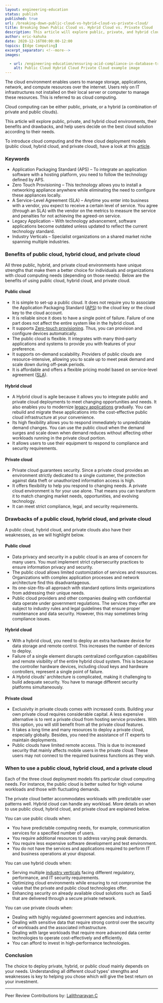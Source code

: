 ```yaml
---
layout: engineering-education
status: publish
published: true
url: /breaking-down-public-cloud-vs-hybrid—cloud-vs-private-cloud/
title: Breaking Down Public Cloud vs. Hybrid Cloud vs. Private Cloud
description: This article will explore public, private, and hybrid cloud environments, their benefits and drawbacks, and help users decide on the best cloud solution according to their needs.
author: eric-kahuha
date: 2020-12-16T00:00:00-12:00
topics: [Edge Computing]
excerpt_separator: <!--more-->
images:

  - url: /engineering-education/ensuring-acid-compliance-in-database-transactions/hero.jpg
    alt: Public Cloud Hybrid Cloud Private Cloud example image
---
```

The cloud environment enables users to manage storage, applications, network, and compute resources over the internet. Users rely on IT infrastructures not installed on their local server or computer to manage these resources. This is referred to as cloud computing. 
<!--more-->
Cloud computing can be either public, private, or a hybrid (a combination of private and public clouds).

This article will explore public, private, and hybrid cloud environments, their benefits and drawbacks, and help users decide on the best cloud solution according to their needs.

To introduce cloud computing and the three cloud deployment models (public cloud, hybrid cloud, and private cloud), have a look at this [article](/engineering-education/introduction-to-cloud-computing/).

### Keywords
- Application Packaging Standard (APS) – To integrate an application software with a hosting platform, you need to follow the technology defined by APS.
- Zero Touch Provisioning – This technology allows you to install a networking appliance anywhere while eliminating the need to configure these appliances locally.
- A Service-Level Agreement (SLA) – Anytime you enter into business with a vendor, you expect to receive a certain level of service. You agree (through an SLA) with the vendor on the metrics to measure the service and penalties for not achieving the agreed-on service.
- Legacy Application – With technology advancement, software applications become outdated unless updated to reflect the current technology standard.
- Industry Verticals – Specialist organizations on a shared market niche spanning multiple industries.

### Benefits of public cloud, hybrid cloud, and private cloud
All three public, hybrid, and private cloud environments have unique strengths that make them a better choice for individuals and organizations with cloud computing needs (depending on those needs). Below are the benefits of using public cloud, hybrid cloud, and private cloud.

#### Public cloud
- It is simple to set-up a public cloud. It does not require you to associate the Application Packaging Standard ([APS](https://en.wikipedia.org/wiki/Application_Packaging_Standard)) to the cloud key or the cloud key to the cloud account.
- It is reliable since it does to have a single point of failure. Failure of one part does not affect the entire system like in the hybrid cloud.
- It supports [Zero-touch provisioning](https://www.infradata.com/news-blog/what-is-zero-touch-provisioning/). Thus, you can provision and configure devices automatically.
- The public cloud is flexible. It integrates with many third-party applications and systems to provide you with features of your preference.
- It supports on-demand scalability. Providers of public clouds are resource-intensive, allowing you to scale up to meet peak demand and scale down during off-peak periods.
- It is affordable and offers a flexible pricing model based on service-level agreement ([SLA](https://www.cio.com/article/2438284/outsourcing-sla-definitions-and-solutions.html#)).

#### Hybrid cloud
- A Hybrid cloud is agile because it allows you to integrate public and private cloud deployments to meet changing opportunities and needs. It also enables you to modernize [legacy applications](https://www.techopedia.com/definition/177/legacy-application) gradually. You can rebuild and migrate these applications into the cost-effective public cloud infrastructure at your convenience.
- Its high flexibility allows you to respond immediately to unpredictable demand changes. You can use the public cloud when the demand surges and scale down when demand reduces without affecting other workloads running in the private cloud portion.
- It allows users to use their equipment to respond to compliance and security requirements.

#### Private cloud
- Private cloud guarantees security. Since a private cloud provides an environment strictly dedicated to a single customer, the protection against data theft or unauthorized information access is high.
- It offers flexibility to help you respond to changing needs. A private cloud environment is for your use alone. That means you can transform it to match changing market needs, opportunities, and evolving technology.
- It can meet strict compliance, legal, and security requirements.

### Drawbacks of a public cloud, hybrid cloud, and private cloud
A public cloud, hybrid cloud, and private clouds also have their weaknesses, as we will highlight below.

#### Public cloud
- Data privacy and security in a public cloud is an area of concern for many users. You must implement strict cybersecurity practices to ensure information privacy and security.
- The public cloud allows limited customization of services and resources. Organizations with complex application processes and network architecture find this disadvantageous.
- Its one-size-fits-all approach with standard options limits organizations from addressing their unique needs.
- Public cloud providers and other companies dealing with confidential data operate under government regulations. The services they offer are subject to industry rules and legal guidelines that ensure proper maintenance and data security. However, this may sometimes bring compliance issues.

#### Hybrid cloud
- With a hybrid cloud, you need to deploy an extra hardware device for data storage and remote control. This increases the number of devices to deploy.
- Failure of a single element disrupts centralized configuration capabilities and remote visibility of the entire hybrid cloud system. This is because the controller hardware devices, including cloud keys and hardware controllers, represent a single point of failure.
- A Hybrid clouds' architecture is complicated, making it challenging to build adequate security. You have to manage different security platforms simultaneously.

#### Private cloud
- Exclusivity in private clouds comes with increased costs. Building your own private cloud requires considerable capital. A less expensive alternative is to rent a private cloud from hosting service providers. With this option, you will still benefit from all the private cloud features.
- It takes a long time and many resources to deploy a private cloud, especially globally. Besides, you need the assistance of IT experts to maintain deployments.
- Public clouds have limited remote access. This is due to increased security that mainly affects mobile users in the private cloud. These users may not connect to the required business functions as they wish.

### When to use a public cloud, hybrid cloud, and a private cloud
Each of the three cloud deployment models fits particular cloud computing needs. For instance, the public cloud is better suited for high volume workloads and those with fluctuating demands. 

The private cloud better accommodates workloads with predictable user patterns well. Hybrid cloud can handle any workload. More details on when to use public cloud, hybrid cloud, and private cloud are explained below.

You can use public clouds when:

- You have predictable computing needs, for example, communication services for a specified number of users.
- You require additional resources to address varying peak demands.
- You require less expensive software development and test environment.
- You do not have the services and applications required to perform IT and business operations at your disposal.

You can use hybrid clouds when:

- Serving multiple [industry verticals](https://pitchbook.com/what-are-industry-verticals) facing different regulatory, performance, and IT security requirements.
- Optimizing cloud environments while ensuring to not compromise the value that the private and public cloud technologies offer.
- Enhancing security on already available cloud solutions such as SaaS that are delivered through a secure private network.

You can use private clouds when:

- Dealing with highly regulated government agencies and industries.
- Dealing with sensitive data that require strong control over the security of workloads and the associated infrastructure.
- Dealing with large workloads that require more advanced data center technologies to operate cost-effectively and efficiently.
- You can afford to invest in high-performance technologies.

### Conclusion
The choice to deploy private, hybrid, or public cloud mainly depends on your needs. Understanding all different cloud types' strengths and weaknesses is key to helping you chose which will give the best return on your investment.

---
Peer Review Contributions by: [Lalithnarayan C](/engineering-education/authors/lalithnarayan-c/)